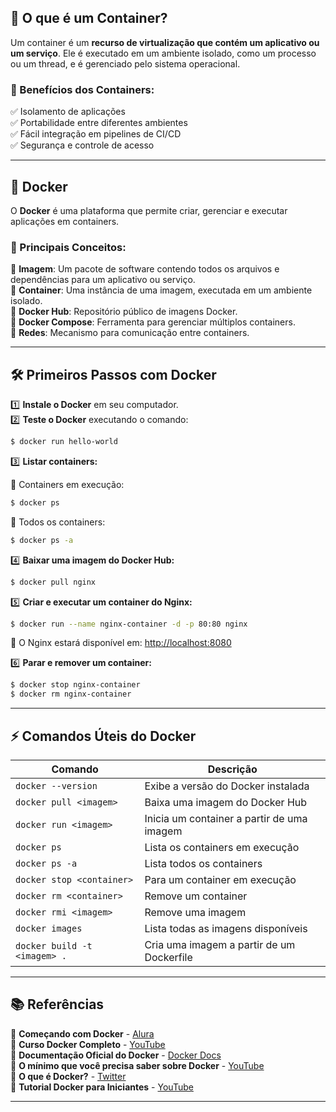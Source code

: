 ## 📌 O que é um Container?  

Um container é um **recurso de virtualização que contém um aplicativo ou um serviço**. Ele é executado em um ambiente isolado, como um processo ou um thread, e é gerenciado pelo sistema operacional.

### 🚀 Benefícios dos Containers:

✅ Isolamento de aplicações  
✅ Portabilidade entre diferentes ambientes  
✅ Fácil integração em pipelines de CI/CD  
✅ Segurança e controle de acesso  

---

## 🐳 Docker

O **Docker** é uma plataforma que permite criar, gerenciar e executar aplicações em containers. 

### 📌 Principais Conceitos:

🔹 **Imagem**: Um pacote de software contendo todos os arquivos e dependências para um aplicativo ou serviço.  
🔹 **Container**: Uma instância de uma imagem, executada em um ambiente isolado.  
🔹 **Docker Hub**: Repositório público de imagens Docker.  
🔹 **Docker Compose**: Ferramenta para gerenciar múltiplos containers.  
🔹 **Redes**: Mecanismo para comunicação entre containers.  

---

## 🛠️ Primeiros Passos com Docker

1️⃣ **Instale o Docker** em seu computador.  
2️⃣ **Teste o Docker** executando o comando:

```sh
$ docker run hello-world
```

3️⃣ **Listar containers:**

🔹 Containers em execução:  
```sh
$ docker ps
```
🔹 Todos os containers:  
```sh
$ docker ps -a
```

4️⃣ **Baixar uma imagem do Docker Hub:**

```sh
$ docker pull nginx
```

5️⃣ **Criar e executar um container do Nginx:**

```sh
$ docker run --name nginx-container -d -p 80:80 nginx
```
🔗 O Nginx estará disponível em: [http://localhost:8080](http://localhost:8080)

6️⃣ **Parar e remover um container:**

```sh
$ docker stop nginx-container
$ docker rm nginx-container
```

---

## ⚡ Comandos Úteis do Docker

| Comando | Descrição |
|---------|-----------|
| `docker --version` | Exibe a versão do Docker instalada |
| `docker pull <imagem>` | Baixa uma imagem do Docker Hub |
| `docker run <imagem>` | Inicia um container a partir de uma imagem |
| `docker ps` | Lista os containers em execução |
| `docker ps -a` | Lista todos os containers |
| `docker stop <container>` | Para um container em execução |
| `docker rm <container>` | Remove um container |
| `docker rmi <imagem>` | Remove uma imagem |
| `docker images` | Lista todas as imagens disponíveis |
| `docker build -t <imagem> .` | Cria uma imagem a partir de um Dockerfile |

---

## 📚 Referências

📌 **Começando com Docker** - [Alura](https://www.alura.com.br/artigos/comecando-com-docker)  
📌 **Curso Docker Completo** - [YouTube](https://www.youtube.com/watch?v=3c-iBn73dDE)  
📌 **Documentação Oficial do Docker** - [Docker Docs](https://docs.docker.com/engine/reference/commandline/cli/)  
📌 **O mínimo que você precisa saber sobre Docker** - [YouTube](https://www.youtube.com/watch?v=ntbpIfS44Gw)  
📌 **O que é Docker?** - [Twitter](https://x.com/programador_who/status/1875609788303716471)  
📌 **Tutorial Docker para Iniciantes** - [YouTube](https://www.youtube.com/watch?v=DdoncfOdru8)  

---